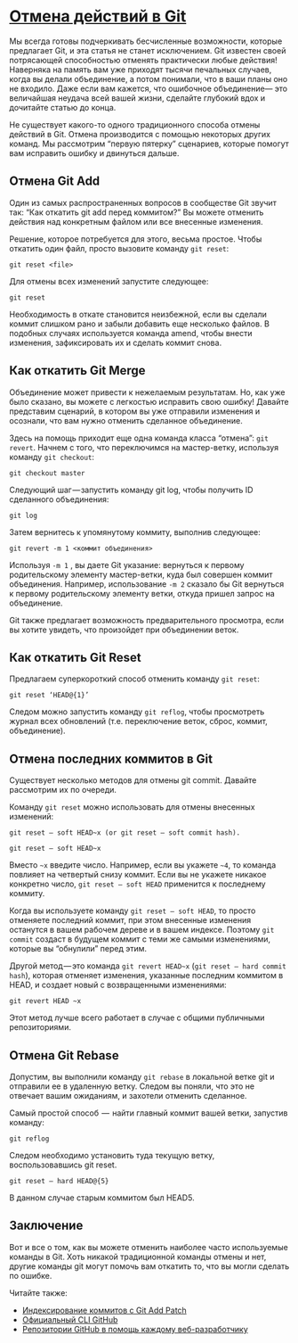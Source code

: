 # [Отмена действий в Git](https://nuancesprog.ru/p/7659/)

Мы всегда готовы подчеркивать бесчисленные возможности, которые предлагает Git, и эта статья не станет исключением. Git известен своей потрясающей способностью отменять практически любые действия! Наверняка на память вам уже приходят тысячи печальных случаев, когда вы делали объединение, а потом понимали, что в ваши планы оно не входило. Даже если вам кажется, что ошибочное объединение— это величайшая неудача всей вашей жизни, сделайте глубокий вдох и дочитайте статью до конца.

Не существует какого-то одного традиционного способа отмены действий в Git. Отмена производится с помощью некоторых других команд. Мы рассмотрим “первую пятерку” сценариев, которые помогут вам исправить ошибку и двинуться дальше. 

## Отмена Git Add
Один из самых распространенных вопросов в сообществе Git звучит так: “Как откатить git add перед коммитом?” Вы можете отменить действия над конкретным файлом или все внесенные изменения. 

Решение, которое потребуется для этого, весьма простое. Чтобы откатить один файл, просто вызовите команду `git reset`:

    git reset <file>
Для отмены всех изменений запустите следующее:

    git reset
Необходимость в откате становится неизбежной, если вы сделали коммит слишком рано и забыли добавить еще несколько файлов. В подобных случаях используется команда amend, чтобы внести изменения, зафиксировать их и сделать коммит снова. 

## Как откатить Git Merge
Объединение может привести к нежелаемым результатам. Но, как уже было сказано, вы можете с легкостью исправить свою ошибку! Давайте представим сценарий, в котором вы уже отправили изменения и осознали, что вам нужно отменить сделанное объединение.

Здесь на помощь приходит еще одна команда класса “отмена”: `git revert`. Начнем с того, что переключимся на мастер-ветку, используя команду `git checkout`:

    git checkout master
Следующий шаг — запустить команду git log, чтобы получить ID сделанного объединения:

    git log
Затем вернитесь к упомянутому коммиту, выполнив следующее:

    git revert -m 1 <коммит объединения>
Используя `-m 1` , вы даете Git указание: вернуться к первому родительскому элементу мастер-ветки, куда был совершен коммит объединения. Например, использование `-m 2` сказало бы Git вернуться к первому родительскому элементу ветки, откуда пришел запрос на объединение.

Git также предлагает возможность предварительного просмотра, если вы хотите увидеть, что произойдет при объединении веток. 

## Как откатить Git Reset
Предлагаем суперкороткий способ отменить команду `git reset`:

    git reset ‘HEAD@{1}’
Следом можно запустить команду `git reflog`, чтобы просмотреть журнал всех обновлений (т.е. переключение веток, сброс, коммит, объединение). 

## Отмена последних коммитов в Git
Существует несколько методов для отмены git commit. Давайте рассмотрим их по очереди.

Команду `git reset` можно использовать для отмены внесенных изменений:

    git reset — soft HEAD~x (or git reset — soft commit hash).
     
    git reset — soft HEAD~x
     
Вместо `~x` введите число. Например, если вы укажете `~4`, то команда повлияет на четвертый снизу коммит. Если вы не укажете никакое конкретно число, `git reset — soft HEAD` применится к последнему коммиту.

Когда вы используете команду `git reset — soft HEAD`, то просто отменяете последний коммит, при этом внесенные изменения останутся в вашем рабочем дереве и в вашем индексе. Поэтому `git commit` создаст в будущем коммит с теми же самыми изменениями, которые вы “обнулили” перед этим.

Другой метод — это команда `git revert HEAD~x` (`git reset — hard commit hash`), которая отменяет изменения, указанные последним коммитом в HEAD, и создает новый с возвращенными изменениями:

    git revert HEAD ~x
Этот метод лучше всего работает в случае с общими публичными репозиториями.

## Отмена Git Rebase
Допустим, вы выполнили команду `git rebase` в локальной ветке git и отправили ее в удаленную ветку. Следом вы поняли, что это не отвечает вашим ожиданиям, и захотели отменить сделанное. 

Самый простой способ  —  найти главный коммит вашей ветки, запустив команду:

    git reflog
Следом необходимо установить туда текущую ветку, воспользовавшись git reset.

    git reset — hard HEAD@{5}
В данном случае старым коммитом был HEAD5.

## Заключение
Вот и все о том, как вы можете отменить наиболее часто используемые команды в Git. Хоть никакой традиционной команды отмены и нет, другие команды git могут помочь вам откатить то, что вы могли сделать по ошибке.

Читайте также:

* <a href="https://nuancesprog.ru/p/7502/" target="_blank">Индексирование коммитов с Git Add Patch</a>
* <a href="https://nuancesprog.ru/p/7285/" target="_blank">Официальный CLI GitHub</a>
* <a href="https://nuancesprog.ru/p/7074/" target="_blank">Репозитории GitHub в помощь каждому веб-разработчику</a>
 